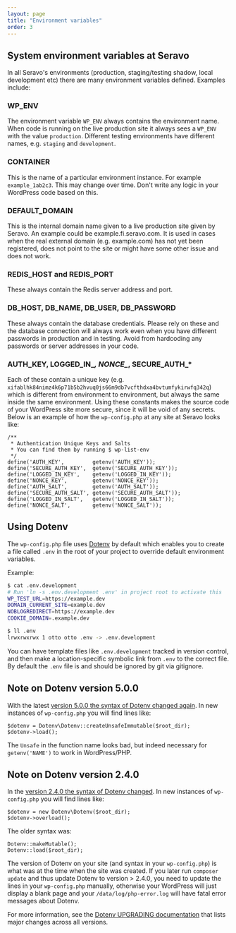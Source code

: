 ```yaml
---
layout: page
title: "Environment variables"
order: 3
---
```


## System environment variables at Seravo

In all Seravo's environments (production, staging/testing shadow, local development etc) there are many environment variables defined. Examples include:


### WP_ENV

The environment variable `WP_ENV` always contains the environment name. When code is running on the live production site it always sees a `WP_ENV` with the value `production`. Different testing environments have different names, e.g. `staging` and `development`.

### CONTAINER

This is the name of a particular environment instance. For example `example_1ab2c3`. This may change over time. Don't write any logic in your WordPress code based on this.

### DEFAULT_DOMAIN

This is the internal domain name given to a live production site given by Seravo. An example could be example.fi.seravo.com. It is used in cases when the real external domain (e.g. example.com) has not yet been registered, does not point to the site or might have some other issue and does not work.

### REDIS_HOST and REDIS_PORT

These always contain the Redis server address and port.

### DB_HOST, DB_NAME, DB_USER, DB_PASSWORD

These always contain the database credentials. Please rely on these and the database connection will always work even when you have different passwords in production and in testing. Avoid from hardcoding any passwords or server addresses in your code.

### AUTH_KEY, LOGGED_IN_*, NONCE_*, SECURE_AUTH_*

Each of these contain a unique key (e.g. `xifablhk84nimz4k6p71b5b2hvuq0js66m9db7vcfthdxa4bvtumfykirwfq342q`) which is different from environment to environment, but always the same inside the same environment. Using these constants makes the source code of your WordPress site more secure, since it will be void of any secrets. Below is an example of how the `wp-config.php` at any site at Seravo looks like:

```
/**
 * Authentication Unique Keys and Salts
 * You can find them by running $ wp-list-env
 */
define('AUTH_KEY',         getenv('AUTH_KEY'));
define('SECURE_AUTH_KEY',  getenv('SECURE_AUTH_KEY'));
define('LOGGED_IN_KEY',    getenv('LOGGED_IN_KEY'));
define('NONCE_KEY',        getenv('NONCE_KEY'));
define('AUTH_SALT',        getenv('AUTH_SALT'));
define('SECURE_AUTH_SALT', getenv('SECURE_AUTH_SALT'));
define('LOGGED_IN_SALT',   getenv('LOGGED_IN_SALT'));
define('NONCE_SALT',       getenv('NONCE_SALT'));
```

## Using Dotenv

The `wp-config.php` file uses [Dotenv](https://github.com/vlucas/phpdotenv) by default which enables you to create a file called `.env` in the root of your project to override default environment variables.

Example:

```bash
$ cat .env.development
# Run 'ln -s .env.development .env' in project root to activate this
WP_TEST_URL=https://example.dev
DOMAIN_CURRENT_SITE=example.dev
NOBLOGREDIRECT=https://example.dev
COOKIE_DOMAIN=.example.dev

$ ll .env
lrwxrwxrwx 1 otto otto .env -> .env.development
```

You can have template files like `.env.development` tracked in version control, and then make a location-specific symbolic link from `.env` to the correct file. By default the `.env` file is and should be ignored by git via gitignore.

## Note on Dotenv version 5.0.0

With the latest [version 5.0.0 the syntax of Dotenv changed again](https://github.com/Seravo/wordpress/commit/88d3a0201da14b935f50f27ba49f1aeb51ae726c). In new instances of `wp-config.php` you will find lines like:
```
$dotenv = Dotenv\Dotenv::createUnsafeImmutable($root_dir);
$dotenv->load();
```

The `Unsafe` in the function name looks bad, but indeed necessary for `getenv('NAME')` to work in WordPress/PHP.

## Note on Dotenv version 2.4.0

In the [version 2.4.0 the syntax of Dotenv changed](https://github.com/Seravo/wordpress/commit/f28fd089197c7e09ce44a78e74c1cf59d05385e8). In new instances of `wp-config.php` you will find lines like:
```
$dotenv = new Dotenv\Dotenv($root_dir);
$dotenv->overload();
```

The older syntax was:
```
Dotenv::makeMutable();
Dotenv::load($root_dir);
```

The version of Dotenv on your site (and syntax in your `wp-config.php`) is what was at the time when the site was created. If you later run `composer update` and thus update Dotenv to version &gt; 2.4.0, you need to update the lines in your `wp-config.php` manually, otherwise your WordPress will just display a blank page and your `/data/log/php-error.log` will have fatal error messages about Dotenv.

For more information, see the [Dotenv UPGRADING documentation](https://github.com/vlucas/phpdotenv/blob/master/UPGRADING.md) that lists major changes across all versions.
